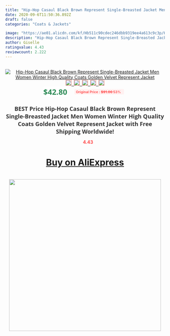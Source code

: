 ```yaml
---
title: "Hip-Hop Casaul Black Brown Represent Single-Breasted Jacket Men Women Winter High Quality Coats Golden Velvet Represent Jacket"
date: 2020-09-6T11:50:36.892Z
draft: false
categories: "Coats & Jackets"

image: "https://ae01.alicdn.com/kf/Hb511c90cdec246dbb9319ee4a613c9c3p/Hip-Hop-Casaul-Black-Brown-Represent-Single-Breasted-Jacket-Men-Women-Winter-High-Quality-Coats-Golden.jpg"
description: "Hip-Hop Casaul Black Brown Represent Single-Breasted Jacket Men Women Winter High Quality Coats Golden Velvet Represent Jacket"
author: Giselle
ratingvalue: 4.43
reviewcount: 2.222
---
```

<br>
<div style="text-align: center;">
<a href="https://s.click.aliexpress.com/e/_AlraC5" target="_blank" rel="nofollow noopener noreferrer"><img alt="Hip-Hop Casaul Black Brown Represent Single-Breasted Jacket Men Women Winter High Quality Coats Golden Velvet Represent Jacket" class="magnifier-image" src="https://ae01.alicdn.com/kf/Hb511c90cdec246dbb9319ee4a613c9c3p/Hip-Hop-Casaul-Black-Brown-Represent-Single-Breasted-Jacket-Men-Women-Winter-High-Quality-Coats-Golden.jpg_640x640.jpg">
<br>
<img style="border:1px solid salmon" src="https://ae01.alicdn.com/kf/Hb511c90cdec246dbb9319ee4a613c9c3p/Hip-Hop-Casaul-Black-Brown-Represent-Single-Breasted-Jacket-Men-Women-Winter-High-Quality-Coats-Golden.jpg_120x120.jpg">&nbsp;&nbsp;<img style="border:1px solid salmon" src="https://ae01.alicdn.com/kf/H90e0202ce0554f838d6e629ed5c60998G/Hip-Hop-Casaul-Black-Brown-Represent-Single-Breasted-Jacket-Men-Women-Winter-High-Quality-Coats-Golden.jpg_120x120.jpg">&nbsp;&nbsp;<img style="border:1px solid salmon" src="https://ae01.alicdn.com/kf/H5200861af7d24fcfa542f7b5bb63d2274/Hip-Hop-Casaul-Black-Brown-Represent-Single-Breasted-Jacket-Men-Women-Winter-High-Quality-Coats-Golden.jpg_120x120.jpg">&nbsp;&nbsp;<img style="border:1px solid salmon" src="https://ae01.alicdn.com/kf/H66ef414790cb4a10a6430c8ec1a81ebdW/Hip-Hop-Casaul-Black-Brown-Represent-Single-Breasted-Jacket-Men-Women-Winter-High-Quality-Coats-Golden.jpg_120x120.jpg">&nbsp;&nbsp;<img style="border:1px solid salmon" src="https://ae01.alicdn.com/kf/H4417e5994afc4cbbba642ee1e58101615/Hip-Hop-Casaul-Black-Brown-Represent-Single-Breasted-Jacket-Men-Women-Winter-High-Quality-Coats-Golden.jpg_120x120.jpg"></a></div><br0>
<div style="text-align: center;"><span style="background-color: white; border: 0px; box-sizing: border-box; color: seagreen; display: inline-block; font-family: &quot;open sans&quot; , &quot;arial&quot; , &quot;helvetica&quot; , sans-serif , &quot;heiti&quot;; font-size: 24px; font-stretch: inherit; font-weight: 700; line-height: inherit; margin: 0px 10px 0px 0px; padding: 0px; vertical-align: middle;">$42.80 </span>
<span style="background: rgb(255 , 241 , 241); border-radius: 3px; border: 0px; box-sizing: border-box; color: #ff4747; display: inline-block; font-family: inherit; font-size: 12px; font-stretch: inherit; font-style: inherit; font-variant: inherit; font-weight: 600; line-height: inherit; margin: 0px; padding: 2px 5px; transform: scale(0.9); vertical-align: middle;">Original Price : <b style="text-decoration: line-through;">$91.06 </b> 53%&nbsp;&nbsp;</span></div>
<h1 style="color: #333333; display: inline-block; font-family: &quot;open sans&quot; , &quot;arial&quot; , &quot;helvetica&quot; , sans-serif , &quot;heiti&quot;; font-size: 18px; font-stretch: inherit; font-weight: 700; text-align: center;">BEST Price Hip-Hop Casaul Black Brown Represent Single-Breasted Jacket Men Women Winter High Quality Coats Golden Velvet Represent Jacket with Free Shipping Worldwide!</h1>
<div style="color: #ff4747; text-align: center;">
<img src="https://4.bp.blogspot.com/-M0ZcTcb-5uY/XleCXlxnR4I/AAAAAAAAAEc/OrjgMkXV1oMQFaCRZj5HQwOCBcu3w1FegCPcBGAYYCw/s1600/star.png" style="height: 15px;">&nbsp;<b>4.43</b></div>
<div class="button_cont" align="center"><a class="buynow_a" href="https://s.click.aliexpress.com/e/_AlraC5" target="_blank" rel="nofollow noopener noreferrer"><H1>Buy on AliExpress</H1></a></div><br>
<div class="separator" style="clear: both; text-align: center;">
<img src="https://lh3.googleusercontent.com/-pTy5HemUv9M/XlePHvY0dAI/AAAAAAAAAE4/0nX5iRUoIWY8eMW9Dpxeirr157OZliDIgCLcBGAsYHQ/s1600/badge.gif" width="480">
</div>
